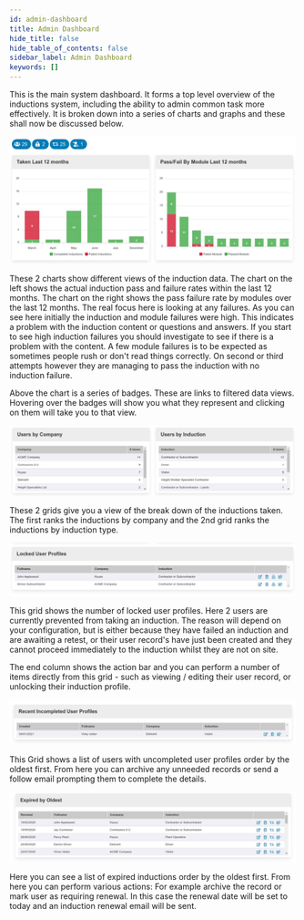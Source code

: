 ```yaml
---
id: admin-dashboard
title: Admin Dashboard
hide_title: false
hide_table_of_contents: false
sidebar_label: Admin Dashboard
keywords: []
---
```

This is the main system dashboard. It forms a top level overview of the inductions system, including the ability to admin common task more effectively. It is broken down into a series of charts and graphs and these shall now be discussed below.

![Admin Induction Charts](admin-charts.jpg "Admin Induction Charts")

These 2 charts show different views of the induction data. The chart on the left shows the actual induction pass and failure rates within the last 12 months. The chart on the right shows the pass failure rate by modules over the last 12 months. The real focus here is looking at any failures. As you can see here initially the induction and module failures were high. This indicates a problem with the induction content or questions and answers. If you start to see high induction failures you should investigate to see if there is a problem with the content. A few module failures is to be expected as sometimes people rush or don't read things correctly. On second or third attempts however they are managing to pass the induction with no induction failure.

Above the chart is a series of badges. These are links to filtered data views. Hovering over the badges will show you what they represent and clicking on them will take you to that view.

![Induction Summary](admin-company.jpg "Induction Summary")

These 2 grids give you a view of the break down of the inductions taken. The first ranks the inductions by company and the 2nd grid ranks the inductions by induction type.

![Locked Users](admin-locked.jpg "Locked Users")

This grid shows the number of locked user profiles. Here 2 users are currently prevented from taking an induction. The reason will depend on your configuration, but is either because they have failed an induction and are awaiting a retest, or their user record's have just been created and they cannot proceed immediately to the induction whilst they are not on site.

The end column shows the action bar and you can perform a number of items directly from this grid - such as viewing / editing their user record, or unlocking their induction profile.

![Uncompleted User Profiles](admin-recent.jpg "Uncompleted User Profiles")

This Grid shows a list of users with uncompleted user profiles order by the oldest first. From here you can archive any unneeded records or send a follow email prompting them to complete the details. 

![Expired Inductions](admin-expired.jpg "Expired Inductions")

Here you can see a list of expired inductions order by the oldest first. From here you can perform various actions: For example archive the record or mark user as requiring renewal. In this case the renewal date will be set to today and an induction renewal email will be sent.
